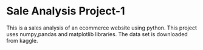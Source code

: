 # Sale Analysis Project-1

This is a sales analysis of an ecommerce website using python.
This project uses numpy,pandas and matplotlib libraries.
The data set is downloaded from kaggle.
